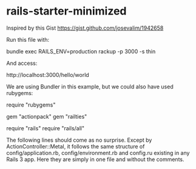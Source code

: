 rails-starter-minimized
=======================

Inspired by this Gist https://gist.github.com/josevalim/1942658

 Run this file with:

   bundle exec RAILS_ENV=production rackup -p 3000 -s thin

 And access:

   http://localhost:3000/hello/world

 We are using Bundler in this example, but we could also
 have used rubygems:

   require "rubygems"

   gem "actionpack"
   gem "railties"

   require "rails"
   require "rails/all"
 
 The following lines should come as no surprise. Except by
 ActionController::Metal, it follows the same structure of
 config/application.rb, config/environment.rb and config.ru
 existing in any Rails 3 app. Here they are simply in one
 file and without the comments.